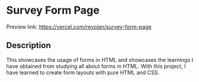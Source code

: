 # Survey Form Page

Preview link: https://vercel.com/reyolan/survey-form-page

## Description

This showcases the usage of forms in HTML and showcases the learnings I have obtained from studying all about forms in HTML. With this project, I have learned to create form layouts with pure HTML and CSS.
